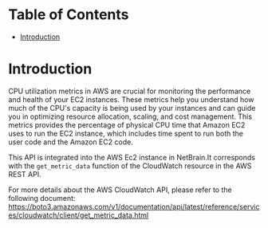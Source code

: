 # Table of Contents
- [Introduction](#introduction)

# Introduction <a name="introduction"></a>
CPU utilization metrics in AWS are crucial for monitoring the performance and health of your EC2 instances. These metrics help you understand how much of the CPU's capacity is being used by your instances and can guide you in optimizing resource allocation, scaling, and cost management. This metrics provides the percentage of physical CPU time that Amazon EC2 uses to run the EC2 instance, which includes time spent to run both the user code and the Amazon EC2 code. 



This API is integrated into the AWS Ec2 instance in NetBrain.It corresponds with the `get_metric_data` function of the CloudWatch resource in the AWS REST API.




For more details about the AWS CloudWatch API, please refer to the following document: https://boto3.amazonaws.com/v1/documentation/api/latest/reference/services/cloudwatch/client/get_metric_data.html